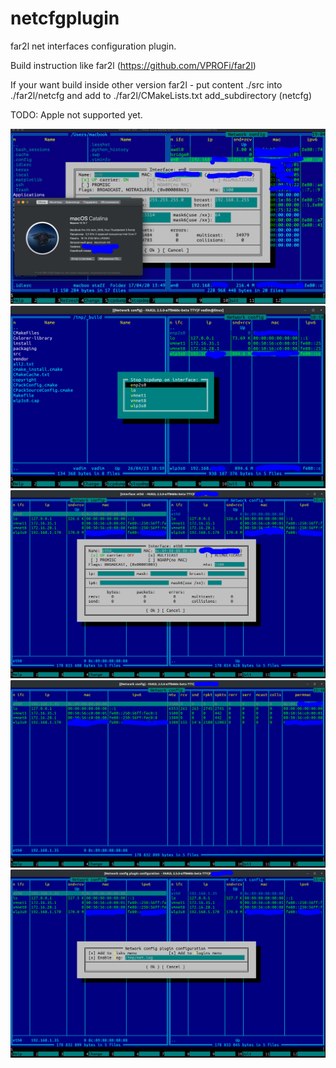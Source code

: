 # netcfgplugin
far2l net interfaces configuration plugin.

Build instruction like far2l (https://github.com/VPROFi/far2l)

If your want build inside other version far2l - put content ./src into ./far2l/netcfg and add to ./far2l/CMakeLists.txt add_subdirectory (netcfg)

TODO:
Apple not supported yet.

![](img/macos.png)
![](img/tcpdumpstop.png)
![](img/main.png)
![](img/mainwide.png)
![](img/cfg.png)
